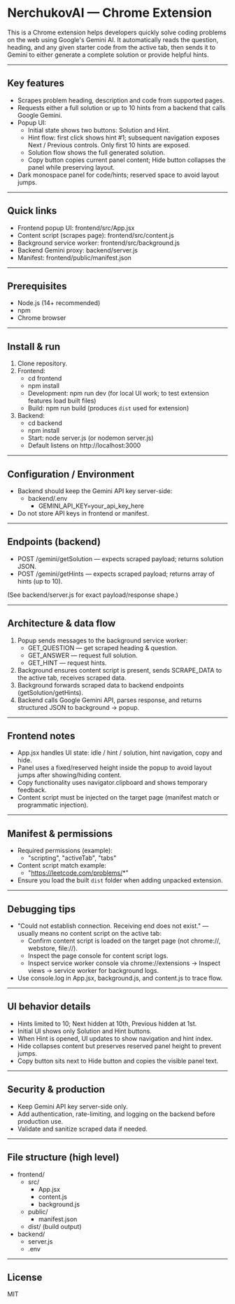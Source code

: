 # NerchukovAI — Chrome Extension

This is a Chrome extension helps developers quickly solve coding problems on the web using Google's Gemini AI. It automatically reads the question, heading, and any given starter code from the active tab, then sends it to Gemini to either generate a complete solution or provide helpful hints.

---

## Key features

- Scrapes problem heading, description and code from supported pages.
- Requests either a full solution or up to 10 hints from a backend that calls Google Gemini.
- Popup UI:
  - Initial state shows two buttons: Solution and Hint.
  - Hint flow: first click shows hint #1; subsequent navigation exposes Next / Previous controls. Only first 10 hints are exposed.
  - Solution flow shows the full generated solution.
  - Copy button copies current panel content; Hide button collapses the panel while preserving layout.
- Dark monospace panel for code/hints; reserved space to avoid layout jumps.

---

## Quick links

- Frontend popup UI: frontend/src/App.jsx
- Content script (scrapes page): frontend/src/content.js
- Background service worker: frontend/src/background.js
- Backend Gemini proxy: backend/server.js
- Manifest: frontend/public/manifest.json

---

## Prerequisites

- Node.js (14+ recommended)
- npm
- Chrome browser

---

## Install & run

1. Clone repository.
2. Frontend:
   - cd frontend
   - npm install
   - Development: npm run dev (for local UI work; to test extension features load built files)
   - Build: npm run build (produces `dist` used for extension)
3. Backend:
   - cd backend
   - npm install
   - Start: node server.js (or nodemon server.js)
   - Default listens on http://localhost:3000

---

## Configuration / Environment

- Backend should keep the Gemini API key server-side:
  - backend/.env
    - GEMINI_API_KEY=your_api_key_here
- Do not store API keys in frontend or manifest.

---

## Endpoints (backend)

- POST /gemini/getSolution — expects scraped payload; returns solution JSON.
- POST /gemini/getHints — expects scraped payload; returns array of hints (up to 10).

(See backend/server.js for exact payload/response shape.)

---

## Architecture & data flow

1. Popup sends messages to the background service worker:
   - GET_QUESTION — get scraped heading & question.
   - GET_ANSWER — request full solution.
   - GET_HINT — request hints.
2. Background ensures content script is present, sends SCRAPE_DATA to the active tab, receives scraped data.
3. Background forwards scraped data to backend endpoints (getSolution/getHints).
4. Backend calls Google Gemini API, parses response, and returns structured JSON to background → popup.

---

## Frontend notes

- App.jsx handles UI state: idle / hint / solution, hint navigation, copy and hide.
- Panel uses a fixed/reserved height inside the popup to avoid layout jumps after showing/hiding content.
- Copy functionality uses navigator.clipboard and shows temporary feedback.
- Content script must be injected on the target page (manifest match or programmatic injection).

---

## Manifest & permissions

- Required permissions (example):
  - "scripting", "activeTab", "tabs"
- Content script match example:
  - "https://leetcode.com/problems/*"
- Ensure you load the built `dist` folder when adding unpacked extension.

---

## Debugging tips

- "Could not establish connection. Receiving end does not exist." — usually means no content script on the active tab:
  - Confirm content script is loaded on the target page (not chrome://, webstore, file://).
  - Inspect the page console for content script logs.
  - Inspect service worker console via chrome://extensions → Inspect views → service worker for background logs.
- Use console.log in App.jsx, background.js, and content.js to trace flow.

---

## UI behavior details

- Hints limited to 10; Next hidden at 10th, Previous hidden at 1st.
- Initial UI shows only Solution and Hint buttons.
- When Hint is opened, UI updates to show navigation and hint index.
- Hide collapses content but preserves reserved panel height to prevent jumps.
- Copy button sits next to Hide button and copies the visible panel text.

---

## Security & production

- Keep Gemini API key server-side only.
- Add authentication, rate-limiting, and logging on the backend before production use.
- Validate and sanitize scraped data if needed.

---

## File structure (high level)

- frontend/
  - src/
    - App.jsx
    - content.js
    - background.js
  - public/
    - manifest.json
  - dist/ (build output)
- backend/
  - server.js
  - .env

---

## License

MIT
